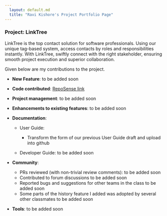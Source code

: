 ```yaml
---
  layout: default.md
  title: "Ravi Kishore's Project Portfolio Page"
---
```


### Project: LinkTree

LinkTree is the top contact solution for software professionals. Using our unique tag-based system, access contacts by roles and responsibilities instantly. With LinkTree, swiftly connect with the right stakeholder, ensuring smooth project execution and superior collaboration.

Given below are my contributions to the project.

* **New Feature**: to be added soon

* **Code contributed**: [RepoSense link]()

* **Project management**: to be added soon

* **Enhancements to existing features**: to be added soon

* **Documentation**:
  * User Guide:
    * Transform the form of our previous User Guide draft and upload into github

  * Developer Guide:
    to be added soon

* **Community**:
  * PRs reviewed (with non-trivial review comments): to be added soon
  * Contributed to forum discussions to be added soon
  * Reported bugs and suggestions for other teams in the class to be added soon
  * Some parts of the history feature I added was adopted by several other classmates to be added soon

* **Tools**:
 to be added soon


